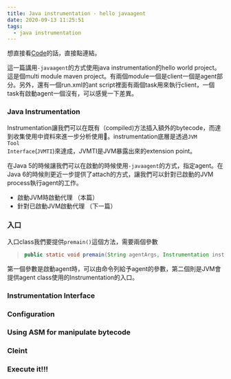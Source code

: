 ```yaml
---
title: Java instrumentation - hello javaagent
date: 2020-09-13 11:25:51
tags: 
  - java instrumentation
---
```

想直接看[Code](https://github.com/tzuyichao/java-basic/tree/master/instrumentation/hello-javaagent)的話，直接點連結。

這一篇講用<code>-javaagent</code>的方式使用java instrumentation的hello world project。這是個multi module maven project。有兩個module一個是client一個是agent部分。另外，還有一個run.xml的ant script裡面有兩個task用來執行client，一個task有啟動agent一個沒有，可以感覺一下差異。

### Java Instrumentation

Instrumentation讓我們可以在既有（compiled)方法插入額外的bytecode，而達到收集使用中資料來進一步分析使用。instrumentation底層是透過<code>JVM Tool Interface</code>(<code>JVMTI</code>)來達成，JVMTI是JVM暴露出來的extension point。

在Java 5的時候讓我們可以在啟動的時候使用<code>-javaagent</code>的方式，指定agent。在Java 6的時候則更近一步提供了attach的方式，讓我們可以針對已啟動的JVM process執行agent的工作。

- 啟動JVM時啟動代理 （本篇）
- 針對已啟動JVM啟動代理 （下一篇）

### 入口

入口class我們要提供<code>premain()</code>這個方法，需要兩個參數

> ``` java
> public static void premain(String agentArgs, Instrumentation inst)
> ```

第一個參數是啟動agent時，可以由命令列給予agent的參數，第二個則是JVM會提供agent class使用的Instrumentation的入口。

### Instrumentation Interface

### Configuration

### Using ASM for manipulate bytecode

### Cleint

### Execute it!!!

